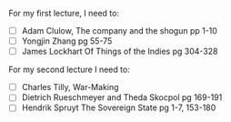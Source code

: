 For my first lecture, I need to:
- [ ] Adam Clulow, The company and the shogun pp 1-10
- [ ] Yongjin Zhang pg 55-75
- [ ] James Lockhart Of Things of the Indies pg 304-328

For my second lecture I need to:
- [ ] Charles Tilly, War-Making
- [ ] Dietrich Rueschmeyer and Theda Skocpol pg 169-191
- [ ] Hendrik Spruyt The Sovereign State pg 1-7, 153-180